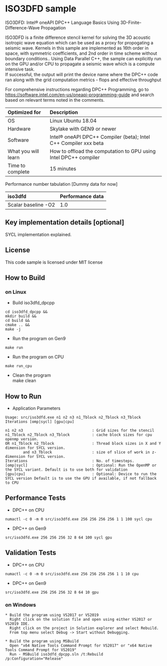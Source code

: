 # ISO3DFD sample
ISO3DFD: Intel® oneAPI DPC++ Language Basics Using 3D-Finite-Difference-Wave
Propagation

ISO3DFD is a finite difference stencil kernel for solving the 3D acoustic
isotropic wave equation which can be used as a proxy for propogating a seismic wave. 
Kernels in this sample are implemented as 16th order
in space, with symmetric coefficients, and 2nd order in time scheme without boundary conditions.. 
Using Data Parallel C++, the sample can explicitly run on the GPU and/or CPU to
propagate a seismic wave which is a compute intensive task.  
If successful, the output will print the device name
where the DPC++ code ran along with the grid computation metrics - flops
and effective throughput

For comprehensive instructions regarding DPC++ Programming, go to
https://software.intel.com/en-us/oneapi-programming-guide 
and search based on relevant terms noted in the comments.
  
| Optimized for                       | Description
|:---                               |:---
| OS                                | Linux Ubuntu 18.04
| Hardware                          | Skylake with GEN9 or newer
| Software                          | Intel&reg; oneAPI DPC++ Compiler (beta); Intel C++ Compiler xxx beta
| What you will learn               | How to offload the computation to GPU using Intel DPC++ compiler
| Time to complete                  | 15 minutes

Performance number tabulation [Dummy data for now]

| iso3dfd                           | Performance data
|:---                               |:---
| Scalar baseline -O2               | 1.0

  
## Key implementation details [optional]
SYCL implementation explained. 


## License  
This code sample is licensed under MIT license  

## How to Build  

### on Linux  
   * Build iso3dfd_dpcpp  
    
    cd iso3dfd_dpcpp &&  
    mkdir build &&  
    cd build &&  
    cmake .. &&  
    make -j 

   * Run the program on Gen9 
    
    make run  
   
   * Run the program on CPU 
    
    make run_cpu  

   * Clean the program  
    make clean  

## How to Run  
   * Application Parameters   
	
	Usage: src/iso3dfd.exe n1 n2 n3 n1_Tblock n2_Tblock n3_Tblock Iterations [omp|sycl] [gpu|cpu]

 	n1 n2 n3                               : Grid sizes for the stencil
 	n1_Tblock n2_Tblock n3_Tblock          : cache block sizes for cpu openmp version.
 	OR n1_Tblock n2_Tblock                 : Thread block sizes in X and Y dimension for SYCL version.
        	and n3_Tblock                  : size of slice of work in z-dimension for SYCL version.
 	Iterations                             : No. of timesteps.
 	[omp|sycl]                             : Optional: Run the OpenMP or the SYCL variant. Default is to use both for validation
 	[gpu|cpu]                              : Optional: Device to run the SYCL version Default is to use the GPU if available, if not fallback to CPU


## Performance Tests
   * DPC++ on CPU
	
    numactl -c 0 -m 0 src/iso3dfd.exe 256 256 256 256 1 1 100 sycl cpu   
   * DPC++ on Gen9   
	
    src/iso3dfd.exe 256 256 256 32 8 64 100 sycl gpu   
	  

## Validation Tests
   * DPC++ on CPU
	
    numactl -c 0 -m 0 src/iso3dfd.exe 256 256 256 256 1 1 10 cpu   
   * DPC++ on Gen9   
    
    src/iso3dfd.exe 256 256 256 32 8 64 10 gpu   

### on Windows
    * Build the program using VS2017 or VS2019
      Right click on the solution file and open using either VS2017 or VS2019 IDE.
      Right click on the project in Solution explorer and select Rebuild.
      From top menu select Debug -> Start without Debugging.

    * Build the program using MSBuild
      Open "x64 Native Tools Command Prompt for VS2017" or "x64 Native Tools Command Prompt for VS2019"
      Run - MSBuild iso3dfd_dpcpp.sln /t:Rebuild /p:Configuration="Release"

